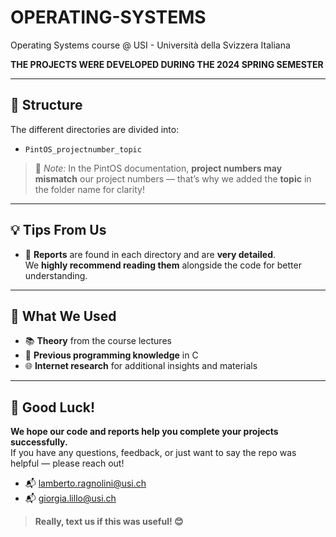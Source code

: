 # OPERATING-SYSTEMS

Operating Systems course @ USI - Università della Svizzera Italiana 

**THE PROJECTS WERE DEVELOPED DURING THE 2024 SPRING SEMESTER**

---

## 📁 Structure

The different directories are divided into:

- `PintOS_projectnumber_topic`

> 📝 *Note:* In the PintOS documentation, **project numbers may mismatch** our project numbers — that’s why we added the **topic** in the folder name for clarity!

---

## 💡 Tips From Us

- 📄 **Reports** are found in each directory and are **very detailed**.  
  We **highly recommend reading them** alongside the code for better understanding.

---

## 🧰 What We Used

- 📚 **Theory** from the course lectures  
- 🧠 **Previous programming knowledge** in C  
- 🌐 **Internet research** for additional insights and materials

---

## 🙌 Good Luck!

**We hope our code and reports help you complete your projects successfully.**  
If you have any questions, feedback, or just want to say the repo was helpful — please reach out!

- 📬 lamberto.ragnolini@usi.ch  
- 📬 giorgia.lillo@usi.ch

> **Really, text us if this was useful! 😊**
